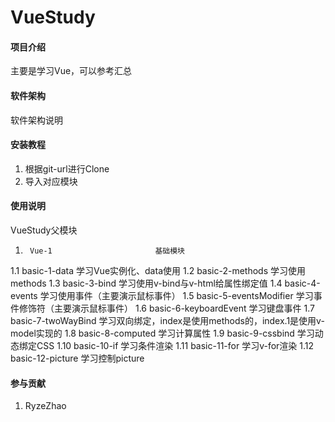 # VueStudy

#### 项目介绍
主要是学习Vue，可以参考汇总


#### 软件架构
软件架构说明


#### 安装教程
1. 根据git-url进行Clone
2. 导入对应模块

#### 使用说明
VueStudy父模块


1.      Vue-1                       基础模块
1.1     basic-1-data                学习Vue实例化、data使用
1.2     basic-2-methods             学习使用methods
1.3     basic-3-bind                学习使用v-bind与v-html给属性绑定值
1.4     basic-4-events              学习使用事件（主要演示鼠标事件）
1.5     basic-5-eventsModifier      学习事件修饰符（主要演示鼠标事件）
1.6     basic-6-keyboardEvent       学习键盘事件
1.7     basic-7-twoWayBind          学习双向绑定，index是使用methods的，index.1是使用v-model实现的
1.8     basic-8-computed            学习计算属性
1.9     basic-9-cssbind             学习动态绑定CSS
1.10    basic-10-if                 学习条件渲染
1.11    basic-11-for                学习v-for渲染
1.12    basic-12-picture            学习控制picture

#### 参与贡献
1. RyzeZhao

#### 